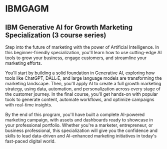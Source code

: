 # IBMGAGM
## IBM Generative AI for Growth Marketing Specialization (3 course series)

Step into the future of marketing with the power of Artificial Intelligence. In this beginner-friendly specialization, you'll learn how to use cutting-edge AI tools to grow your business, engage customers, and streamline your marketing efforts. 

You'll start by building a solid foundation in Generative AI, exploring how tools like ChatGPT, DALL·E, and large language models are transforming the marketing landscape. Then, you'll apply AI to create a full growth marketing strategy, using data, automation, and personalization across every stage of the customer journey. In the final course, you'll get hands-on with popular tools to generate content, automate workflows, and optimize campaigns with real-time insights. 

By the end of this program, you'll have built a complete AI-powered marketing campaign, with assets and dashboards ready to showcase in your professional portfolio. Whether you're a marketer, entrepreneur, or business professional, this specialization will give you the confidence and skills to lead data-driven and AI-enhanced marketing initiatives in today's fast-paced digital world. 
